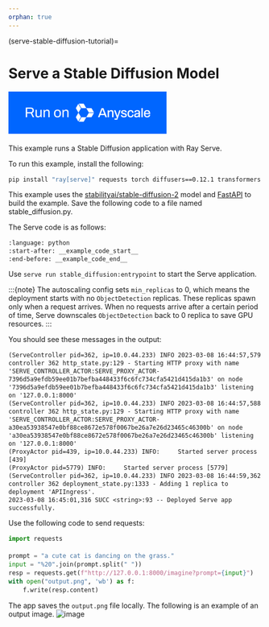 ```yaml
---
orphan: true
---
```


(serve-stable-diffusion-tutorial)=

# Serve a Stable Diffusion Model

<a href="https://www.anyscale.com/ray-on-anyscale?utm_source=ray_docs&utm_medium=docs&utm_campaign=ray-serve-stable-diffusion-quickstart&redirectTo=/v2/template-preview/serve-stable-diffusion-v2">
    <img src="../../_static/img/run-on-anyscale.svg" alt="Run on Anyscale">
</a>
<br></br>
This example runs a Stable Diffusion application with Ray Serve.

To run this example, install the following:

```bash
pip install "ray[serve]" requests torch diffusers==0.12.1 transformers
```

This example uses the [stabilityai/stable-diffusion-2](https://huggingface.co/stabilityai/stable-diffusion-2) model and [FastAPI](https://fastapi.tiangolo.com/) to build the example. Save the following code to a file named stable_diffusion.py. 

The Serve code is as follows:
```{literalinclude} ../doc_code/stable_diffusion.py
:language: python
:start-after: __example_code_start__
:end-before: __example_code_end__
```

Use `serve run stable_diffusion:entrypoint` to start the Serve application.

:::{note}
The autoscaling config sets `min_replicas` to 0, which means the deployment starts with no `ObjectDetection` replicas. These replicas spawn only when a request arrives. When no requests arrive after a certain period of time, Serve downscales `ObjectDetection` back to 0 replica to save GPU resources.
:::

You should see these messages in the output:
```text
(ServeController pid=362, ip=10.0.44.233) INFO 2023-03-08 16:44:57,579 controller 362 http_state.py:129 - Starting HTTP proxy with name 'SERVE_CONTROLLER_ACTOR:SERVE_PROXY_ACTOR-7396d5a9efdb59ee01b7befba448433f6c6fc734cfa5421d415da1b3' on node '7396d5a9efdb59ee01b7befba448433f6c6fc734cfa5421d415da1b3' listening on '127.0.0.1:8000'
(ServeController pid=362, ip=10.0.44.233) INFO 2023-03-08 16:44:57,588 controller 362 http_state.py:129 - Starting HTTP proxy with name 'SERVE_CONTROLLER_ACTOR:SERVE_PROXY_ACTOR-a30ea53938547e0bf88ce8672e578f0067be26a7e26d23465c46300b' on node 'a30ea53938547e0bf88ce8672e578f0067be26a7e26d23465c46300b' listening on '127.0.0.1:8000'
(ProxyActor pid=439, ip=10.0.44.233) INFO:     Started server process [439]
(ProxyActor pid=5779) INFO:     Started server process [5779]
(ServeController pid=362, ip=10.0.44.233) INFO 2023-03-08 16:44:59,362 controller 362 deployment_state.py:1333 - Adding 1 replica to deployment 'APIIngress'.
2023-03-08 16:45:01,316 SUCC <string>:93 -- Deployed Serve app successfully.
```

Use the following code to send requests:
```python
import requests

prompt = "a cute cat is dancing on the grass."
input = "%20".join(prompt.split(" "))
resp = requests.get(f"http://127.0.0.1:8000/imagine?prompt={input}")
with open("output.png", 'wb') as f:
    f.write(resp.content)
```
The app saves the `output.png` file locally. The following is an example of an output image.
![image](https://raw.githubusercontent.com/ray-project/images/master/docs/serve/stable_diffusion_output.png)
